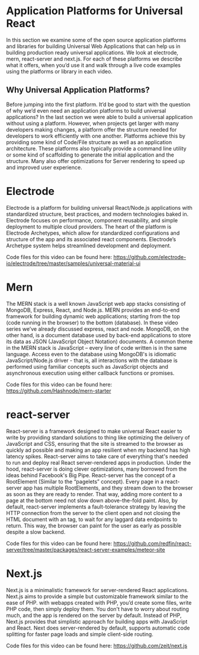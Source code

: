 # Application Platforms for Universal React
In this section we examine some of the open source application platforms and libraries for building Universal Web Applications that can help us in building production ready universal applications.  We look at electrode, mern, react-server and next.js.  For each of these platforms we describe what it offers, when you’d use it and walk through a live code examples using the platforms or library in each video.

## Why Universal Application Platforms?
Before jumping into the first platform.  It’d be good to start with the question of why we’d even need an application platforms to build universal applications?  In the last section we were able to build a universal application without using a platform. However, when projects get larger with many developers making changes, a platform offer the structure needed for developers to work efficiently with one another.  Platforms achieve this by providing some kind of Code/File structure as well as an application architecture.  These platforms also typically provide a command line utility or some kind of scaffolding to generate the initial application and the structure.  Many also offer optimizations for Server rendering to speed up and improved user experience.

# Electrode
Electrode is a platform for building universal React/Node.js applications with standardized structure, best practices, and modern technologies baked in. Electrode focuses on performance, component reusability, and simple deployment to multiple cloud providers.  The heart of the platform is Electrode Archetypes, which allow for standardized configurations and structure of the app and its associated react components. Electrode’s Archetype system helps streamlined development and deployment.

Code files for this video can be found here: https://github.com/electrode-io/electrode/tree/master/samples/universal-material-ui 

# Mern
The MERN stack is a well known JavaScript web app stacks consisting of MongoDB, Express, React, and Node.js.  MERN provides an end-to-end framework for building dynamic web applications; starting from the top (code running in the browser) to the bottom (database).  In these video series we’ve already discussed express, react and node.  MongoDB, on the other hand, is a document database used by back-end applications to store its data as JSON (JavaScript Object Notation) documents. A common theme in the MERN stack is JavaScript – every line of code written is in the same language.  Access even to the database using MongoDB's is idiomatic JavaScript/Node.js driver - that is, all interactions with the database is performed using familiar concepts such as JavaScript objects and asynchronous execution using either callback functions or promises.

Code files for this video can be found here: https://github.com/Hashnode/mern-starter 

# react-server
React-server is a framework designed to make universal React easier to write by providing standard solutions to thing like optimizing the delivery of JavaScript and CSS, ensuring that the site is streamed to the browser as quickly ad possible and making an app resilient when my backend has high latency spikes.  React-server aims to take care of everything that's needed to run and deploy real React server-rendered apps in production. Under the hood, react-server is doing clever optimizations, many borrowed from the ideas behind Facebook's Big Pipe.  React-server has the concept of a RootElement (Similar to the “pagelets” concept). Every page in a react-server app has multiple RootElements, and they stream down to the browser as soon as they are ready to render. That way, adding more content to a page at the bottom need not slow down above-the-fold paint. Also, by default, react-server implements a fault-tolerance strategy by leaving the HTTP connection from the server to the client open and not closing the HTML document with an </html> tag, to wait for any laggard data endpoints to return.  This way, the browser can paint for the user as early as possible despite a slow backend. 

Code files for this video can be found here: https://github.com/redfin/react-server/tree/master/packages/react-server-examples/meteor-site 

# Next.js
Next.js is a minimalistic framework for server-rendered React applications.  Next.js aims to provide a simple but customizable framework similar to the ease of PHP.  with webapps created with PHP, you’d create some files, write PHP code, then simply deploy them. You don't have to worry about routing much, and the app is rendered on the server by default. Instead of PHP, Next.js provides that simplistic approach for building apps with JavaScript and React. Next does server-rendered by default, supports automatic code splitting for faster page loads and simple client-side routing.

Code files for this video can be found here: https://github.com/zeit/next.js 
